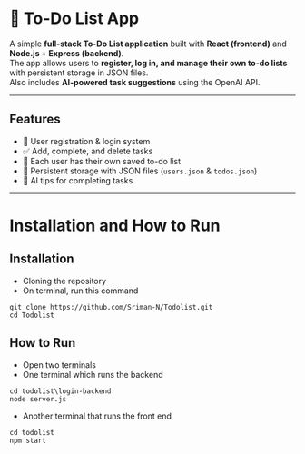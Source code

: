 # 📝 To-Do List App

A simple **full-stack To-Do List application** built with **React (frontend)** and **Node.js + Express (backend)**.  
The app allows users to **register, log in, and manage their own to-do lists** with persistent storage in JSON files.  
Also includes **AI-powered task suggestions** using the OpenAI API.

---

## Features
- 🔐 User registration & login system
- ✅ Add, complete, and delete tasks
- 👥 Each user has their own saved to-do list
- 💾 Persistent storage with JSON files (`users.json` & `todos.json`)
- 🤖 AI tips for completing tasks

---

# Installation and How to Run
## Installation
- Cloning the repository
- On terminal, run this command
```
git clone https://github.com/Sriman-N/Todolist.git
cd Todolist
```

## How to Run
- Open two terminals
- One terminal which runs the backend
```
cd todolist\login-backend
node server.js
```
- Another terminal that runs the front end
```
cd todolist
npm start
```
